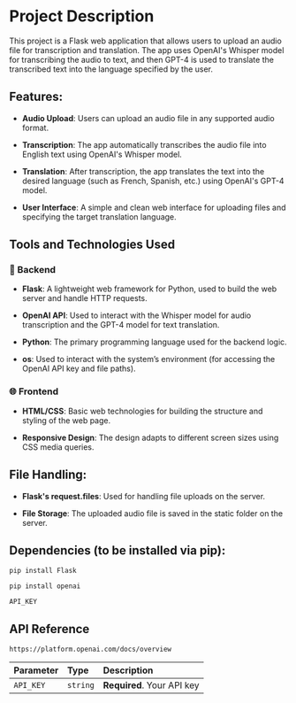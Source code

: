 # Project Description

This project is a Flask web application that allows users to upload an audio file for transcription and translation. The app uses OpenAI's Whisper model for transcribing the audio to text, and then GPT-4 is used to translate the transcribed text into the language specified by the user.

## Features:

- **Audio Upload**: Users can upload an audio file in any supported audio format.

- **Transcription**: The app automatically transcribes the audio file into English text using OpenAI's Whisper model.

- **Translation**: After transcription, the app translates the text into the desired language (such as French, Spanish, etc.) using OpenAI's GPT-4 model.

- **User Interface**: A simple and clean web interface for uploading files and specifying the target translation language.

## Tools and Technologies Used

### 🔧 Backend
  
- **Flask**: A lightweight web framework for Python, used to build the web server and handle HTTP requests.

- **OpenAI API**: Used to interact with the Whisper model for audio transcription and the GPT-4 model for text translation.

- **Python**: The primary programming language used for the backend logic.

- **os**: Used to interact with the system’s environment (for accessing the OpenAI API key and file paths).

### 🌐 Frontend

- **HTML/CSS**: Basic web technologies for building the structure and styling of the web page.

- **Responsive Design**: The design adapts to different screen sizes using CSS media queries.

## File Handling:

- **Flask's request.files**: Used for handling file uploads on the server.

- **File Storage**: The uploaded audio file is saved in the static folder on the server.

## Dependencies (to be installed via pip):

    pip install Flask

    pip install openai

`API_KEY`

## API Reference


```http
https://platform.openai.com/docs/overview
```

| Parameter | Type     | Description                |
| :-------- | :------- | :------------------------- |
| `API_KEY` | `string` | **Required**. Your API key |

